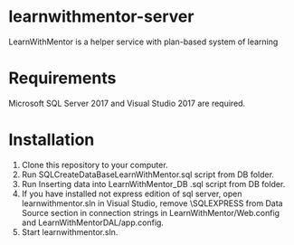 # learnwithmentor-server
LearnWithMentor is a helper service with plan-based system of learning
# Requirements
Microsoft SQL Server 2017 and Visual Studio 2017 are required.
# Installation
1. Clone this repository to your computer.
2. Run SQLCreateDataBaseLearnWithMentor.sql script from DB folder.
3. Run Inserting data into LearnWithMentor_DB .sql script from DB folder.
4. If you have installed not express edition of sql server, open learnwithmentor.sln in Visual Studio, remove \SQLEXPRESS from Data Source section in connection strings in LearnWithMentor/Web.config and LearnWithMentorDAL/app.config.
5. Start learnwithmentor.sln.

